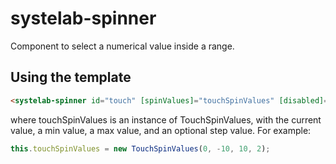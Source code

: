 # systelab-spinner

Component to select a numerical value inside a range.

## Using the template

```html
<systelab-spinner id="touch" [spinValues]="touchSpinValues" [disabled]="true"></systelab-spinner>
```
where touchSpinValues is an instance of TouchSpinValues, with the current value, a min value, a max value, and an optional step value. For example:

```javascript
this.touchSpinValues = new TouchSpinValues(0, -10, 10, 2);
```



